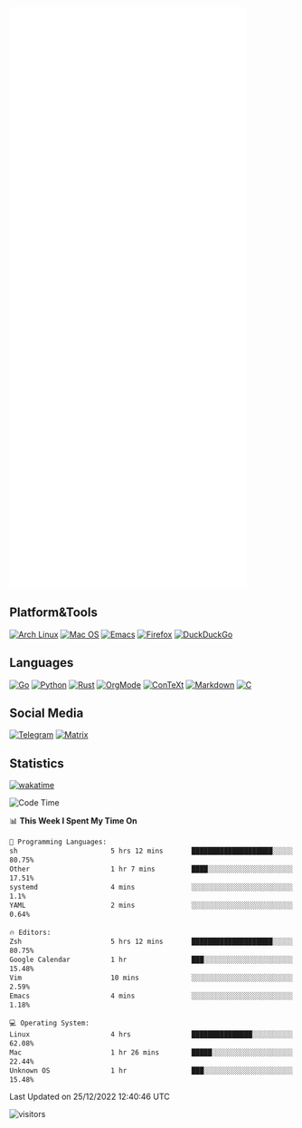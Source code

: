 ![Metrics](https://github.com/SteamedFish/SteamedFish/blob/master/github-metrics.svg)

## Platform&Tools

[![Arch Linux](https://img.shields.io/badge/ArchLinux-1793D1?logo=arch-linux&logoColor=fff&style=flat-square)](https://archlinux.org/)
[![Mac OS](https://img.shields.io/badge/MacOS-000000?style=flat-square&logo=macos&logoColor=F0F0F0)](https://www.apple.com/macos/)
[![Emacs](https://img.shields.io/badge/Emacs-%237F5AB6.svg?&style=flat-square&logo=gnu-emacs&logoColor=white)](https://www.gnu.org/software/emacs/)
[![Firefox](https://img.shields.io/badge/Firefox-FF7139?style=flat-square&logo=Firefox-Browser&logoColor=white)](https://firefox.com/)
[![DuckDuckGo](https://img.shields.io/badge/DuckDuckGo-DE5833?style=flat-square&logo=DuckDuckGo&logoColor=white)](https://duckduckgo.com/)

## Languages

[![Go](https://img.shields.io/badge/Golang-%2300ADD8.svg?style=flat-square&logo=go&logoColor=white)](https://golang.org/)
[![Python](https://img.shields.io/badge/Python-3670A0?style=flat-square&logo=python&logoColor=ffdd54)](https://www.python.org/)
[![Rust](https://img.shields.io/badge/Rust-%23000000.svg?style=flat-square&logo=rust&logoColor=white)](https://www.rust-lang.org/)
[![OrgMode](https://img.shields.io/badge/OrgMode-%23000000.svg?style=flat-square&logo=org&logoColor=white)](https://orgmode.org/)
[![ConTeXt](https://img.shields.io/badge/ConTeXt-%23008080.svg?style=flat-square&logo=latex&logoColor=white)](https://contextgarden.net/)
[![Markdown](https://img.shields.io/badge/MarkDown-%23000000.svg?style=flat-square&logo=markdown&logoColor=white)](https://daringfireball.net/projects/markdown/)
[![C](https://img.shields.io/badge/C-%2300599C.svg?style=flat-square&logo=c&logoColor=white)](https://www.iso.org/standard/74528.html)

## Social Media
[![Telegram](https://img.shields.io/badge/SteamedFish-2CA5E0?style=social&logo=telegram&logoColor=white)](https://t.me/SteamedFish)
[![Matrix](https://img.shields.io/badge/SteamedFish-2CA5E0?style=social&logo=matrix&logoColor=black)](https://matrix.to/#/@i:steamedfish.org)

## Statistics
[![wakatime](https://wakatime.com/badge/user/168280d6-fcf2-4b4f-ad3a-dc4612f35b38.svg)](https://wakatime.com/@168280d6-fcf2-4b4f-ad3a-dc4612f35b38)

<!--START_SECTION:waka-->
![Code Time](http://img.shields.io/badge/Code%20Time-2%2C234%20hrs%2043%20mins-blue)

📊 **This Week I Spent My Time On** 

```text
💬 Programming Languages: 
sh                       5 hrs 12 mins       ████████████████████░░░░░   80.75% 
Other                    1 hr 7 mins         ████░░░░░░░░░░░░░░░░░░░░░   17.51% 
systemd                  4 mins              ░░░░░░░░░░░░░░░░░░░░░░░░░   1.1% 
YAML                     2 mins              ░░░░░░░░░░░░░░░░░░░░░░░░░   0.64%

🔥 Editors: 
Zsh                      5 hrs 12 mins       ████████████████████░░░░░   80.75% 
Google Calendar          1 hr                ███░░░░░░░░░░░░░░░░░░░░░░   15.48% 
Vim                      10 mins             ░░░░░░░░░░░░░░░░░░░░░░░░░   2.59% 
Emacs                    4 mins              ░░░░░░░░░░░░░░░░░░░░░░░░░   1.18%

💻 Operating System: 
Linux                    4 hrs               ███████████████░░░░░░░░░░   62.08% 
Mac                      1 hr 26 mins        █████░░░░░░░░░░░░░░░░░░░░   22.44% 
Unknown OS               1 hr                ███░░░░░░░░░░░░░░░░░░░░░░   15.48%

```


 Last Updated on 25/12/2022 12:40:46 UTC
<!--END_SECTION:waka-->

![visitors](https://visitor-badge.laobi.icu/badge?page_id=SteamedFish.SteamedFish)
